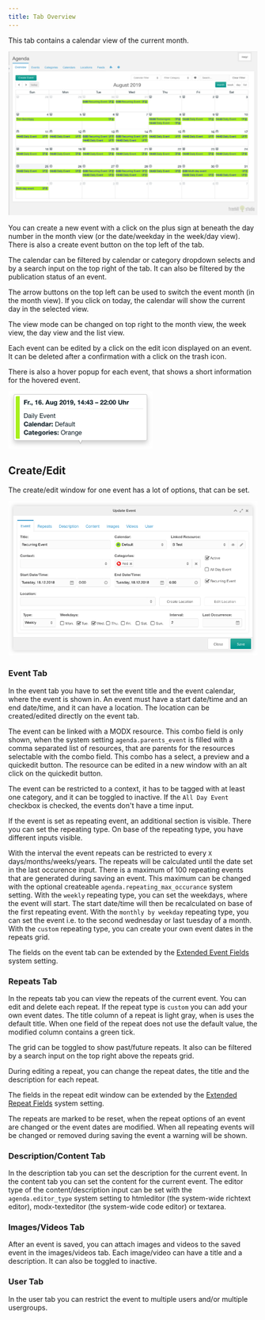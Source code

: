 ```yaml
---
title: Tab Overview
---
```


This tab contains a calendar view of the current month.

[![](img/overview.png)](img/overview.png)

You can create a new event with a click on the plus sign at beneath the day
number in the month view (or the date/weekday in the week/day view). There is
also a create event button on the top left of the tab.

The calendar can be filtered by calendar or category dropdown selects and by a
search input on the top right of the tab. It can also be filtered by the
publication status of an event.

The arrow buttons on the top left can be used to switch the event month (in
the month view). If you click on today, the calendar will show the current day
in the selected view.

The view mode can be changed on top right to the month view, the week view,
the day view and the list view.

Each event can be edited by a click on the edit icon displayed on an event. It
can be deleted after a confirmation with a click on the trash icon.

There is also a hover popup for each event, that shows a short information for
the hovered event.

[![](img/overview-hover.png)](img/overview-hover.png)

## Create/Edit

The create/edit window for one event has a lot of options, that can be set.

[![](img/event-edit.png)](img/event-edit.png)

### Event Tab

In the event tab you have to set the event title and the event calendar, where
the event is shown in. An event must have a start date/time and an end
date/time, and it can have a location. The location can be created/edited
directly on the event tab.

The event can be linked with a MODX resource. This combo field is only shown,
when the system setting `agenda.parents_event` is filled with a comma separated
list of resources, that are parents for the resources selectable with the combo
field. This combo has a select, a preview and a quickedit button. The resource
can be edited in a new window with an alt click on the quickedit button.

The event can be restricted to a context, it has to be tagged with at least
one category, and it can be toggled to inactive. If the `All Day Event`
checkbox is checked, the events don't have a time input.

If the event is set as repeating event, an additional section is visible. There
you can set the repeating type. On base of the repeating type, you have
different inputs visible.

With the interval the event repeats can be restricted to every `X`
days/months/weeks/years. The repeats will be calculated until the date set in
the last occurence input. There is a maximum of 100 repeating events that are
generated during saving an event. This maximum can be changed with the
optional createable `agenda.repeating_max_occurance` system setting. With the
`weekly` repeating type, you can set the weekdays, where the event will start.
The start date/time will then be recalculated on base of the first repeating
event. With the `monthly by weekday` repeating type, you can set the event
i.e. to the second wednesday or last tuesday of a month. With the `custom`
repeating type, you can create your own event dates in the repeats grid.

The fields on the event tab can be extended by the [Extended Event
Fields](../06_Extended_Fields.md) system setting.

### Repeats Tab

In the repeats tab you can view the repeats of the current event. You can
edit and delete each repeat. If the repeat type is `custom` you can add your own
event dates. The title column of a repeat is light gray, when is uses the
default title. When one field of the repeat does not use the default value, the
modified column contains a green tick.

The grid can be toggled to show past/future repeats. It also can be filtered by
a search input on the top right above the repeats grid.

During editing a repeat, you can change the repeat dates, the title and the
description for each repeat.

The fields in the repeat edit window can be extended by the [Extended Repeat
Fields](../06_Extended_Fields.md) system setting.

The repeats are marked to be reset, when the repeat options of an event are
changed or the event dates are modified. When all repeating events will be
changed or removed during saving the event a warning will be shown.

### Description/Content Tab

In the description tab you can set the description for the current event. In
the content tab you can set the content for the current event. The editor type
of the content/description input can be set with the `agenda.editor_type`
system setting to htmleditor (the system-wide richtext editor), modx-texteditor
(the system-wide code editor) or textarea.

### Images/Videos Tab

After an event is saved, you can attach images and videos to the saved event
in the images/videos tab. Each image/video can have a title and a description.
It can also be toggled to inactive.

### User Tab

In the user tab you can restrict the event to multiple users and/or multiple
usergroups.
